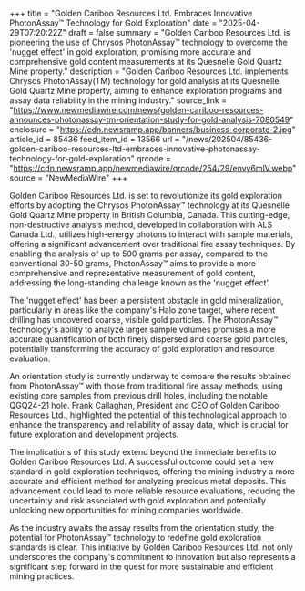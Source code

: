 +++
title = "Golden Cariboo Resources Ltd. Embraces Innovative PhotonAssay™ Technology for Gold Exploration"
date = "2025-04-29T07:20:22Z"
draft = false
summary = "Golden Cariboo Resources Ltd. is pioneering the use of Chrysos PhotonAssay™ technology to overcome the 'nugget effect' in gold exploration, promising more accurate and comprehensive gold content measurements at its Quesnelle Gold Quartz Mine property."
description = "Golden Cariboo Resources Ltd. implements Chrysos PhotonAssay(TM) technology for gold analysis at its Quesnelle Gold Quartz Mine property, aiming to enhance exploration programs and assay data reliability in the mining industry."
source_link = "https://www.newmediawire.com/news/golden-cariboo-resources-announces-photonassay-tm-orientation-study-for-gold-analysis-7080549"
enclosure = "https://cdn.newsramp.app/banners/business-corporate-2.jpg"
article_id = 85436
feed_item_id = 13566
url = "/news/202504/85436-golden-cariboo-resources-ltd-embraces-innovative-photonassay-technology-for-gold-exploration"
qrcode = "https://cdn.newsramp.app/newmediawire/qrcode/254/29/envy6mlV.webp"
source = "NewMediaWire"
+++

<p>Golden Cariboo Resources Ltd. is set to revolutionize its gold exploration efforts by adopting the Chrysos PhotonAssay™ technology at its Quesnelle Gold Quartz Mine property in British Columbia, Canada. This cutting-edge, non-destructive analysis method, developed in collaboration with ALS Canada Ltd., utilizes high-energy photons to interact with sample materials, offering a significant advancement over traditional fire assay techniques. By enabling the analysis of up to 500 grams per assay, compared to the conventional 30-50 grams, PhotonAssay™ aims to provide a more comprehensive and representative measurement of gold content, addressing the long-standing challenge known as the 'nugget effect'.</p><p>The 'nugget effect' has been a persistent obstacle in gold mineralization, particularly in areas like the company's Halo zone target, where recent drilling has uncovered coarse, visible gold particles. The PhotonAssay™ technology's ability to analyze larger sample volumes promises a more accurate quantification of both finely dispersed and coarse gold particles, potentially transforming the accuracy of gold exploration and resource evaluation.</p><p>An orientation study is currently underway to compare the results obtained from PhotonAssay™ with those from traditional fire assay methods, using existing core samples from previous drill holes, including the notable QGQ24-21 hole. Frank Callaghan, President and CEO of Golden Cariboo Resources Ltd., highlighted the potential of this technological approach to enhance the transparency and reliability of assay data, which is crucial for future exploration and development projects.</p><p>The implications of this study extend beyond the immediate benefits to Golden Cariboo Resources Ltd. A successful outcome could set a new standard in gold exploration techniques, offering the mining industry a more accurate and efficient method for analyzing precious metal deposits. This advancement could lead to more reliable resource evaluations, reducing the uncertainty and risk associated with gold exploration and potentially unlocking new opportunities for mining companies worldwide.</p><p>As the industry awaits the assay results from the orientation study, the potential for PhotonAssay™ technology to redefine gold exploration standards is clear. This initiative by Golden Cariboo Resources Ltd. not only underscores the company's commitment to innovation but also represents a significant step forward in the quest for more sustainable and efficient mining practices.</p>